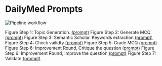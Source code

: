 # DailyMed Prompts

![Pipeline workflow](images/workflow.png)

Figure Step 1: Topic Generation. [(prompt)](HG_topics.prmpt) 
Figure Step 2: Generate MCQ. [(prompt)](quiz.prmpt) 
Figure Step 3: Semantic Scholar. Keywords extraction [(prompt)](text-to-query.prmpt)
Figure Step 4: Check vailidty [(prompt)](verify-question.prmpt)
Figure Step 5: Grade MCQ [(prompt)](grade.prmpt)
Figure Step 6: Improvement Round, Critique the question [(prompt)](critique.prmpt)
Figure Step 6: Improvement Round, Improve the question [(prompt)](improve.prmpt)
Figure Step 7: Validate [(prompt)](validate.prmpt)


